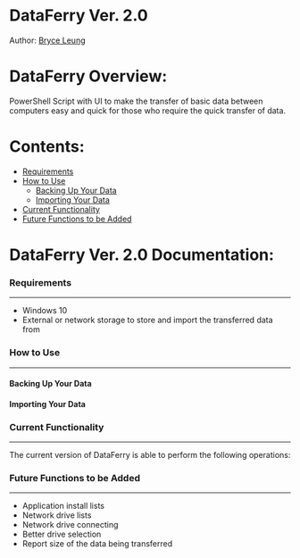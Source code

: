 # **DataFerry Ver. 2.0**

Author:
[Bryce Leung](https://github.com/Bryce-Leung)

# **DataFerry Overview:**
PowerShell Script with UI to make the transfer of basic data between computers easy and quick for those who require the quick transfer of data.

# Contents:
- [Requirements](#Requirements)
- [How to Use](#How-to-Use)
  - [Backing Up Your Data](Backing-Up-Your-Data)
  - [Importing Your Data](Importing-Your-Data)
- [Current Functionality](#Current-Functionality)
- [Future Functions to be Added](#Future-Functions-to-be-Added)

# **DataFerry Ver. 2.0 Documentation:**

### **Requirements**
----
- Windows 10
- External or network storage to store and import the transferred data from

### **How to Use**
----
#### **Backing Up Your Data**
#### **Importing Your Data**

### **Current Functionality**
----
The current version of DataFerry is able to perform the following operations:


### **Future Functions to be Added**
----
- Application install lists
- Network drive lists
- Network drive connecting
- Better drive selection
- Report size of the data being transferred
